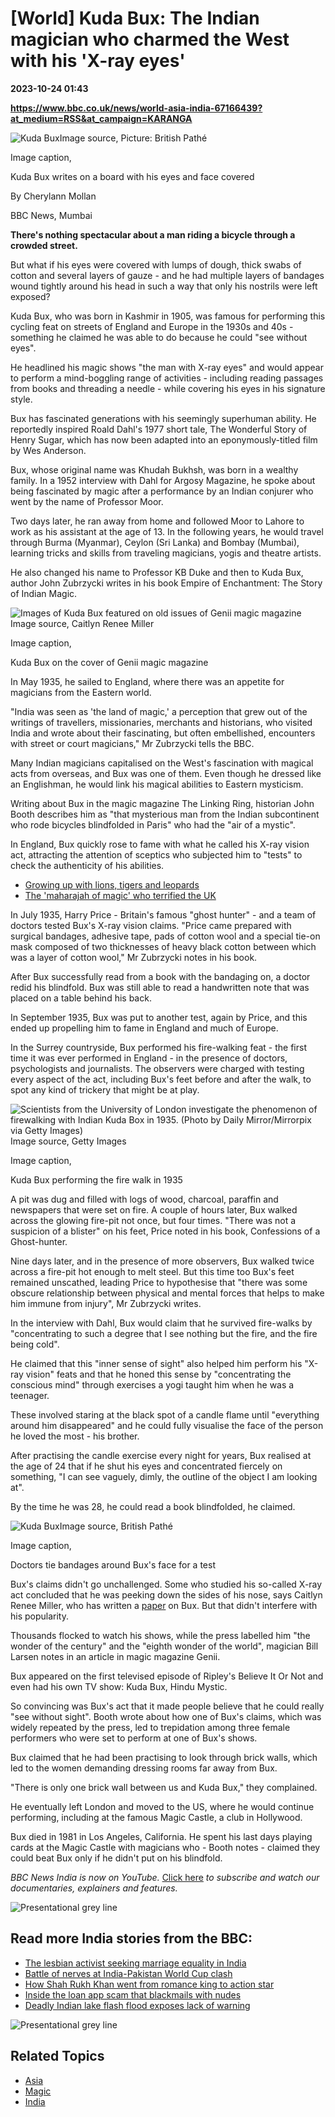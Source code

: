 # [World] Kuda Bux: The Indian magician who charmed the West with his 'X-ray eyes'

**2023-10-24 01:43**

**https://www.bbc.co.uk/news/world-asia-india-67166439?at_medium=RSS&at_campaign=KARANGA**

![Kuda Bux](https://ichef.bbci.co.uk/news/976/cpsprodpb/12E6A/production/_131481477_kuda5.jpg)Image source, Picture: British Pathé

Image caption,

Kuda Bux writes on a board with his eyes and face covered

By Cherylann Mollan

BBC News, Mumbai

**There's nothing spectacular about a man riding a bicycle through a crowded street.**

But what if his eyes were covered with lumps of dough, thick swabs of cotton and several layers of gauze - and he had multiple layers of bandages wound tightly around his head in such a way that only his nostrils were left exposed?

Kuda Bux, who was born in Kashmir in 1905, was famous for performing this cycling feat on streets of England and Europe in the 1930s and 40s - something he claimed he was able to do because he could "see without eyes".

He headlined his magic shows "the man with X-ray eyes" and would appear to perform a mind-boggling range of activities - including reading passages from books and threading a needle - while covering his eyes in his signature style.

Bux has fascinated generations with his seemingly superhuman ability. He reportedly inspired Roald Dahl's 1977 short tale, The Wonderful Story of Henry Sugar, which has now been adapted into an eponymously-titled film by Wes Anderson.

Bux, whose original name was Khudah Bukhsh, was born in a wealthy family. In a 1952 interview with Dahl for Argosy Magazine, he spoke about being fascinated by magic after a performance by an Indian conjurer who went by the name of Professor Moor.

Two days later, he ran away from home and followed Moor to Lahore to work as his assistant at the age of 13. In the following years, he would travel through Burma (Myanmar), Ceylon (Sri Lanka) and Bombay (Mumbai), learning tricks and skills from traveling magicians, yogis and theatre artists.

He also changed his name to Professor KB Duke and then to Kuda Bux, author John Zubrzycki writes in his book Empire of Enchantment: The Story of Indian Magic.

![Images of Kuda Bux featured on old issues of Genii magic magazine](https://ichef.bbci.co.uk/news/976/cpsprodpb/53AA/production/_131481412_kuda3.jpg)Image source, Caitlyn Renee Miller

Image caption,

Kuda Bux on the cover of Genii magic magazine

In May 1935, he sailed to England, where there was an appetite for magicians from the Eastern world.

"India was seen as 'the land of magic,' a perception that grew out of the writings of travellers, missionaries, merchants and historians, who visited India and wrote about their fascinating, but often embellished, encounters with street or court magicians," Mr Zubrzycki tells the BBC.

Many Indian magicians capitalised on the West's fascination with magical acts from overseas, and Bux was one of them. Even though he dressed like an Englishman, he would link his magical abilities to Eastern mysticism.

Writing about Bux in the magic magazine The Linking Ring, historian John Booth describes him as "that mysterious man from the Indian subcontinent who rode bicycles blindfolded in Paris" who had the "air of a mystic".

In England, Bux quickly rose to fame with what he called his X-ray vision act, attracting the attention of sceptics who subjected him to "tests" to check the authenticity of his abilities.

*   [Growing up with lions, tigers and leopards](https://www.bbc.co.uk/news/world-asia-india-45950132)
*   [The 'maharajah of magic' who terrified the UK](https://www.bbc.co.uk/news/world-asia-india-44316854)

In July 1935, Harry Price - Britain's famous "ghost hunter" - and a team of doctors tested Bux's X-ray vision claims. "Price came prepared with surgical bandages, adhesive tape, pads of cotton wool and a special tie-on mask composed of two thicknesses of heavy black cotton between which was a layer of cotton wool," Mr Zubrzycki notes in his book.

After Bux successfully read from a book with the bandaging on, a doctor redid his blindfold. Bux was still able to read a handwritten note that was placed on a table behind his back.

In September 1935, Bux was put to another test, again by Price, and this ended up propelling him to fame in England and much of Europe.

In the Surrey countryside, Bux performed his fire-walking feat - the first time it was ever performed in England - in the presence of doctors, psychologists and journalists. The observers were charged with testing every aspect of the act, including Bux's feet before and after the walk, to spot any kind of trickery that might be at play.

![Scientists from the University of London investigate the phenomenon of firewalking with Indian Kuda Box in 1935. (Photo by Daily Mirror/Mirrorpix via Getty Images)](https://ichef.bbci.co.uk/news/976/cpsprodpb/A1CA/production/_131481414_kuda4.jpg)Image source, Getty Images

Image caption,

Kuda Bux performing the fire walk in 1935

A pit was dug and filled with logs of wood, charcoal, paraffin and newspapers that were set on fire. A couple of hours later, Bux walked across the glowing fire-pit not once, but four times. "There was not a suspicion of a blister" on his feet, Price noted in his book, Confessions of a Ghost-hunter.

Nine days later, and in the presence of more observers, Bux walked twice across a fire-pit hot enough to melt steel. But this time too Bux's feet remained unscathed, leading Price to hypothesise that "there was some obscure relationship between physical and mental forces that helps to make him immune from injury", Mr Zubrzycki writes.

In the interview with Dahl, Bux would claim that he survived fire-walks by "concentrating to such a degree that I see nothing but the fire, and the fire being cold".

He claimed that this "inner sense of sight" also helped him perform his "X-ray vision" feats and that he honed this sense by "concentrating the conscious mind" through exercises a yogi taught him when he was a teenager.

These involved staring at the black spot of a candle flame until "everything around him disappeared" and he could fully visualise the face of the person he loved the most - his brother.

After practising the candle exercise every night for years, Bux realised at the age of 24 that if he shut his eyes and concentrated fiercely on something, "I can see vaguely, dimly, the outline of the object I am looking at".

By the time he was 28, he could read a book blindfolded, he claimed.

![Kuda Bux](https://ichef.bbci.co.uk/news/976/cpsprodpb/15FF3/production/_131499009_f068674e-edfa-452d-8424-d7c42942ba56.jpg)Image source, British Pathé

Image caption,

Doctors tie bandages around Bux's face for a test

Bux's claims didn't go unchallenged. Some who studied his so-called X-ray act concluded that he was peeking down the sides of his nose, says Caitlyn Renee Miller, who has written a [paper](https://daily.jstor.org/kuda-bux-fire-walking-for-fame-and-fortune/) on Bux. But that didn't interfere with his popularity.

Thousands flocked to watch his shows, while the press labelled him "the wonder of the century" and the "eighth wonder of the world", magician Bill Larsen notes in an article in magic magazine Genii.

Bux appeared on the first televised episode of Ripley's Believe It Or Not and even had his own TV show: Kuda Bux, Hindu Mystic.

So convincing was Bux's act that it made people believe that he could really "see without sight". Booth wrote about how one of Bux's claims, which was widely repeated by the press, led to trepidation among three female performers who were set to perform at one of Bux's shows.

Bux claimed that he had been practising to look through brick walls, which led to the women demanding dressing rooms far away from Bux.

"There is only one brick wall between us and Kuda Bux," they complained.

He eventually left London and moved to the US, where he would continue performing, including at the famous Magic Castle, a club in Hollywood.

Bux died in 1981 in Los Angeles, California. He spent his last days playing cards at the Magic Castle with magicians who - Booth notes - claimed they could beat Bux only if he didn't put on his blindfold.

_BBC News India is now on YouTube._ [Click here](https://www.youtube.com/@bbcnewsindia) _to subscribe and watch our documentaries, explainers and features._

![Presentational grey line](https://ichef.bbci.co.uk/news/640/cpsprodpb/13E83/production/_103693518_086b2036-0a30-4a6f-a4a0-94c46832b58f.jpg)

Read more India stories from the BBC:
-------------------------------------

*   [The lesbian activist seeking marriage equality in India](https://www.bbc.co.uk/news/world-asia-india-67018407)
*   [Battle of nerves at India-Pakistan World Cup clash](https://www.bbc.co.uk/news/world-asia-india-67086076)
*   [How Shah Rukh Khan went from romance king to action star](https://www.bbc.co.uk/news/world-asia-india-66942398)
*   [Inside the loan app scam that blackmails with nudes](https://www.bbc.co.uk/news/world-asia-india-66964510)
*   [Deadly Indian lake flash flood exposes lack of warning](https://www.bbc.co.uk/news/world-asia-india-67050830)

![Presentational grey line](https://ichef.bbci.co.uk/news/640/cpsprodpb/13E83/production/_103693518_086b2036-0a30-4a6f-a4a0-94c46832b58f.jpg)

Related Topics
--------------

*   [Asia](https://www.bbc.co.uk/news/topics/c5rznn0nvvyt)
*   [Magic](https://www.bbc.co.uk/news/topics/cg1lm9zmlz1t)
*   [India](https://www.bbc.co.uk/news/topics/cny6mpy4mj9t)